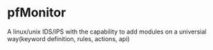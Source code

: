 # pfMonitor
A linux/unix IDS/IPS with the capability to add modules on a universial way(keyword definition, rules, actions, api)

